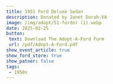 ```yaml
---
title: 1951 Ford Deluxe Sedan
description: Donated by Janet Doroh-VA
image: /img/adopt/51-fordor (1).webp
date: 2025-02-25
button: 
 text: Download The Adopt-A-Ford Form
 url: /pdf/Adopt-A-Ford.pdf
show_event_article: true
show_ford_store: true
show_patner: false
tags: 
 - 1950s
---
```


